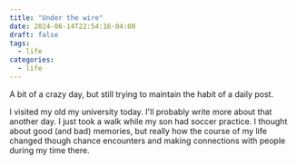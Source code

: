 ```yaml
---
title: "Under the wire"
date: 2024-06-14T22:54:16-04:00
draft: false
tags:
  - life
categories:
  - life
---
```


A bit of a crazy day, but still trying to maintain the habit of a daily post.

I visited my old my university today.  I'll probably write more about that another day.  I just took a walk while my son had soccer practice.  I thought about good (and bad) memories, but really how the course of my life changed though chance encounters and making connections with people during my time there.
